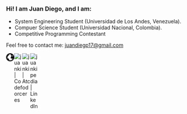 ### Hi! I am Juan Diego, and I am:

- System Engineering Student (Universidad de Los Andes, Venezuela).
- Compuer Science Student (Universidad Nacional, Colombia).
- Competitive Programming Contestant

Feel free to contact me: juandiegp17@gmail.com

[<img align="left" alt="juankipedia.github.io" width="22px" src="https://raw.githubusercontent.com/iconic/open-iconic/master/svg/globe.svg" />][website]
[<img align="left" alt="juanki | Codeforces" width="22px" src="https://cdn.jsdelivr.net/npm/simple-icons@v3/icons/codeforces.svg" />][codeforces]
[<img align="left" alt="juanki | Atcoder" width="22px" src="https://cdn.jsdelivr.net/npm/simple-icons@v3/icons/atcoder.svg" />][atcoder]
[<img align="left" alt="juankipedia | LinkedIn" width="22px" src="https://cdn.jsdelivr.net/npm/simple-icons@v3/icons/linkedin.svg" />][linkedin]


[website]: https://juankipedia.github.io
[codeforces]: https://codeforces.com/profile/juanki
[atcoder]: https://atcoder.jp/users/juanki
[linkedin]: https://www.linkedin.com/in/juankipedia/
